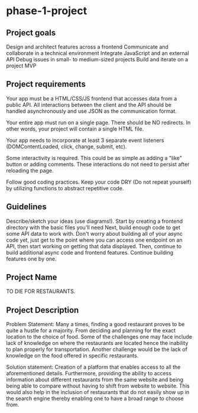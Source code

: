 # phase-1-project

## Project goals
Design and architect features across a frontend
Communicate and collaborate in a technical environment
Integrate JavaScript and an external API
Debug issues in small- to medium-sized projects
Build and iterate on a project MVP

## Project requirements
Your app must be a HTML/CSS/JS frontend that accesses data from a public API. All interactions between the client and the API should be handled asynchronously and use JSON as the communication format.

Your entire app must run on a single page. There should be NO redirects. In other words, your project will contain a single HTML file.

Your app needs to incorporate at least 3 separate event listeners (DOMContentLoaded, click, change, submit, etc).

Some interactivity is required. This could be as simple as adding a "like" button or adding comments. These interactions do not need to persist after reloading the page.

Follow good coding practices. Keep your code DRY (Do not repeat yourself) by utilizing functions to abstract repetitive code.

## Guidelines
Describe/sketch your ideas (use diagrams!).
Start by creating a frontend directory with the basic files you'll need
Next, build enough code to get some API data to work with. Don't worry about building all of your async code yet, just get to the point where you can access one endpoint on an API, then start working on getting that data displayed.
Then, continue to build additional async code and frontend features.
Continue building features one by one.


## Project Name
TO DIE FOR RESTAURANTS.

## Project Description
Problem Statement:
Many a times, finding a good restaurant proves to be quite a hustle for a majority. From deciding and planning for the exact location to the choice of food. Some of the challenges one may face include lack of knowledge on where the restaurants are located hence the inability to plan properly for transportation. Another challenge would be the lack of knowledge on the food offered in specific restaurants. 

Solution statement:
Creation of a platform that enables access to all the aforementioned details. Furthermore, providing the ability to access information about different restaurants from the same website and being being able to compare without having to shift from website to website. This would also help in the inclusion of restaurants that do not easily show up in the search engine thereby enabling one to have a broad range to choose from.











